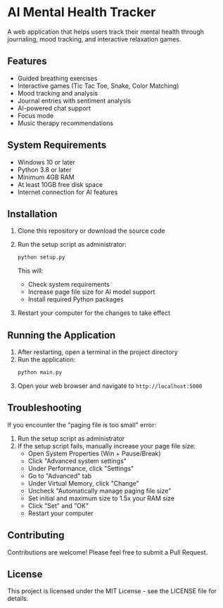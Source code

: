 # AI Mental Health Tracker

A web application that helps users track their mental health through journaling, mood tracking, and interactive relaxation games.

## Features

- Guided breathing exercises
- Interactive games (Tic Tac Toe, Snake, Color Matching)
- Mood tracking and analysis
- Journal entries with sentiment analysis
- AI-powered chat support
- Focus mode
- Music therapy recommendations

## System Requirements

- Windows 10 or later
- Python 3.8 or later
- Minimum 4GB RAM
- At least 10GB free disk space
- Internet connection for AI features

## Installation

1. Clone this repository or download the source code
2. Run the setup script as administrator:
   ```bash
   python setup.py
   ```
   This will:
   - Check system requirements
   - Increase page file size for AI model support
   - Install required Python packages

3. Restart your computer for the changes to take effect

## Running the Application

1. After restarting, open a terminal in the project directory
2. Run the application:
   ```bash
   python main.py
   ```
3. Open your web browser and navigate to `http://localhost:5000`

## Troubleshooting

If you encounter the "paging file is too small" error:

1. Run the setup script as administrator
2. If the setup script fails, manually increase your page file size:
   - Open System Properties (Win + Pause/Break)
   - Click "Advanced system settings"
   - Under Performance, click "Settings"
   - Go to "Advanced" tab
   - Under Virtual Memory, click "Change"
   - Uncheck "Automatically manage paging file size"
   - Set initial and maximum size to 1.5x your RAM size
   - Click "Set" and "OK"
   - Restart your computer

## Contributing

Contributions are welcome! Please feel free to submit a Pull Request.

## License

This project is licensed under the MIT License - see the LICENSE file for details. 